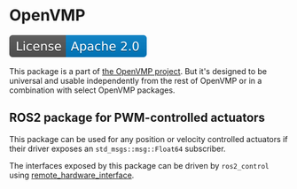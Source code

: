 # OpenVMP

[![License](./license.svg)](./LICENSE.txt)

This package is a part of [the OpenVMP project](https://github.com/openvmp/openvmp).
But it's designed to be universal and usable independently from the rest of OpenVMP or in a combination with select OpenVMP packages.

## ROS2 package for PWM-controlled actuators

This package can be used for any position or velocity controlled actuators
if their driver exposes an `std_msgs::msg::Float64` subscriber.

The interfaces exposed by this package can be driven by `ros2_control` using [remote_hardware_interface](https://github.com/openvmp/remote_hardware_interface/).

